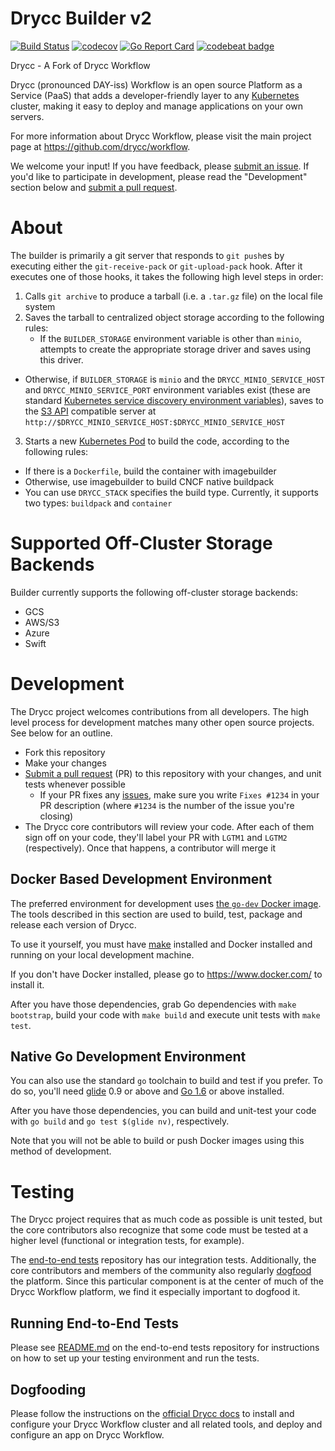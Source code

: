 
# Drycc Builder v2

[![Build Status](https://drone.drycc.cc/api/badges/drycc/builder/status.svg)](https://drone.drycc.cc/drycc/builder)
[![codecov](https://codecov.io/gh/drycc/builder/branch/main/graph/badge.svg)](https://codecov.io/gh/drycc/builder)
[![Go Report Card](https://goreportcard.com/badge/github.com/drycc/builder)](https://goreportcard.com/report/github.com/drycc/builder)
[![codebeat badge](https://codebeat.co/badges/0507e5d5-163b-4280-84ea-83bd2e0c8e41)](https://codebeat.co/projects/github-com-drycc-builder-main)

Drycc - A Fork of Drycc Workflow

Drycc (pronounced DAY-iss) Workflow is an open source Platform as a Service (PaaS) that adds a developer-friendly layer to any [Kubernetes][k8s-home] cluster, making it easy to deploy and manage applications on your own servers.

For more information about Drycc Workflow, please visit the main project page at https://github.com/drycc/workflow.

We welcome your input! If you have feedback, please [submit an issue][issues]. If you'd like to participate in development, please read the "Development" section below and [submit a pull request][prs].

# About

The builder is primarily a git server that responds to `git push`es by executing either the `git-receive-pack` or `git-upload-pack` hook. After it executes one of those hooks, it takes the following high level steps in order:

1. Calls `git archive` to produce a tarball (i.e. a `.tar.gz` file) on the local file system
2. Saves the tarball to centralized object storage according to the following rules:
	- If the `BUILDER_STORAGE` environment variable is other than `minio`, attempts to create the appropriate storage driver and saves using this driver.
  - Otherwise, if `BUILDER_STORAGE` is `minio` and the `DRYCC_MINIO_SERVICE_HOST` and `DRYCC_MINIO_SERVICE_PORT` environment variables exist (these are standard [Kubernetes service discovery environment variables](http://kubernetes.io/docs/user-guide/services/#environment-variables)), saves to the [S3 API][s3-api-ref] compatible server at `http://$DRYCC_MINIO_SERVICE_HOST:$DRYCC_MINIO_SERVICE_HOST`
3. Starts a new [Kubernetes Pod](http://kubernetes.io/docs/user-guide/pods/) to build the code, according to the following rules:
  - If there is a `Dockerfile`, build the container with imagebuilder
  - Otherwise, use imagebuilder to build CNCF native buildpack
  - You can use `DRYCC_STACK` specifies the build type. Currently, it supports two types: `buildpack` and `container`

# Supported Off-Cluster Storage Backends

Builder currently supports the following off-cluster storage backends:

* GCS
* AWS/S3
* Azure
* Swift

# Development

The Drycc project welcomes contributions from all developers. The high level process for development matches many other open source projects. See below for an outline.

* Fork this repository
* Make your changes
* [Submit a pull request][prs] (PR) to this repository with your changes, and unit tests whenever possible
	* If your PR fixes any [issues][issues], make sure you write `Fixes #1234` in your PR description (where `#1234` is the number of the issue you're closing)
* The Drycc core contributors will review your code. After each of them sign off on your code, they'll label your PR with `LGTM1` and `LGTM2` (respectively). Once that happens, a contributor will merge it

## Docker Based Development Environment

The preferred environment for development uses [the `go-dev` Docker image](https://github.com/drycc/docker-go-dev). The tools described in this section are used to build, test, package and release each version of Drycc.

To use it yourself, you must have [make](https://www.gnu.org/software/make/) installed and Docker installed and running on your local development machine.

If you don't have Docker installed, please go to https://www.docker.com/ to install it.

After you have those dependencies, grab Go dependencies with `make bootstrap`, build your code with `make build` and execute unit tests with `make test`.

## Native Go Development Environment

You can also use the standard `go` toolchain to build and test if you prefer. To do so, you'll need [glide](https://github.com/Masterminds/glide) 0.9 or above and [Go 1.6](http://golang.org) or above installed.

After you have those dependencies, you can build and unit-test your code with `go build` and `go test $(glide nv)`, respectively.

Note that you will not be able to build or push Docker images using this method of development.

# Testing

The Drycc project requires that as much code as possible is unit tested, but the core contributors also recognize that some code must be tested at a higher level (functional or integration tests, for example).

The [end-to-end tests](https://github.com/drycc/workflow-e2e) repository has our integration tests. Additionally, the core contributors and members of the community also regularly [dogfood](https://en.wikipedia.org/wiki/Eating_your_own_dog_food) the platform. Since this particular component is at the center of much of the Drycc Workflow platform, we find it especially important to dogfood it.

## Running End-to-End Tests

Please see [README.md](https://github.com/drycc/workflow-e2e/blob/main/README.md) on the end-to-end tests repository for instructions on how to set up your testing environment and run the tests.

## Dogfooding

Please follow the instructions on the [official Drycc docs](http://docs-v2.readthedocs.org/en/latest/installing-workflow/installing-drycc-workflow/) to install and configure your Drycc Workflow cluster and all related tools, and deploy and configure an app on Drycc Workflow.


[s3-api-ref]: http://docs.aws.amazon.com/AmazonS3/latest/API/APIRest.html
[install-k8s]: http://kubernetes.io/gettingstarted/
[k8s-home]: http://kubernetes.io
[issues]: https://github.com/drycc/builder/issues
[prs]: https://github.com/drycc/builder/pulls
[v2.18]: https://github.com/drycc/workflow/releases/tag/v2.18.0
